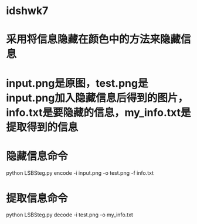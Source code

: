 # idshwk7
# 采用将信息隐藏在颜色中的方法来隐藏信息
# input.png是原图，test.png是input.png加入隐藏信息后得到的图片，info.txt是要隐藏的信息，my_info.txt是提取得到的信息
# 隐藏信息命令
  python LSBSteg.py encode -i input.png -o test.png -f info.txt
# 提取信息命令
  python LSBSteg.py decode -i test.png -o my_info.txt

